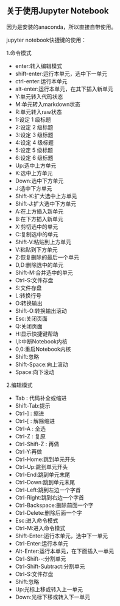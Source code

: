 ## 关于使用Jupyter Notebook
因为是安装的anaconda，所以直接自带使用。

jupyter notebook快捷键的使用：

1.命令模式

- enter:转入编辑模式
- shift-enter:运行本单元，选中下一单元
- ctrl-enter:运行本单元
- alt-enter:运行本单元，在其下插入新单元
- Y:单元转入代码状态
- M:单元转入markdown状态
- R:单元转入raw状态
- 1:设定 1 级标题
- 2:设定 2 级标题
- 3:设定 3 级标题
- 4:设定 4 级标题
- 5:设定 5 级标题
- 6:设定 6 级标题
- Up:选中上方单元
- K:选中上方单元
- Down:选中下方单元
- J:选中下方单元
- Shift-K:扩大选中上方单元
- Shift-J:扩大选中下方单元
- A:在上方插入新单元
- B:在下方插入新单元
- X:剪切选中的单元
- C:复制选中的单元
- Shift-V:粘贴到上方单元
- V:粘贴到下方单元
- Z:恢复删除的最后一个单元
- D,D:删除选中的单元
- Shift-M:合并选中的单元
- Ctrl-S:文件存盘
- S:文件存盘
- L:转换行号
- O:转换输出
- Shift-O:转换输出滚动
- Esc:关闭页面
- Q:关闭页面
- H:显示快捷键帮助
- I,I:中断Notebook内核
- 0,0:重启Notebook内核
- Shift:忽略
- Shift-Space:向上滚动
- Space:向下滚动

2.编辑模式

- Tab : 代码补全或缩进
- Shift-Tab:提示
- Ctrl-] : 缩进
- Ctrl-[ : 解除缩进
- Ctrl-A : 全选
- Ctrl-Z : 复原
- Ctrl-Shift-Z : 再做
- Ctrl-Y:再做
- Ctrl-Home:跳到单元开头
- Ctrl-Up:跳到单元开头
- Ctrl-End:跳到单元末尾
- Ctrl-Down:跳到单元末尾
- Ctrl-Left:跳到左边一个字首
- Ctrl-Right:跳到右边一个字首
- Ctrl-Backspace:删除前面一个字
- Ctrl-Delete:删除后面一个字
- Esc:进入命令模式
- Ctrl-M:进入命令模式
- Shift-Enter:运行本单元，选中下一单元
- Ctrl-Enter:运行本单元
- Alt-Enter:运行本单元，在下面插入一单元
- Ctrl-Shift--:分割单元
- Ctrl-Shift-Subtract:分割单元
- Ctrl-S:文件存盘
- Shift:忽略
- Up:光标上移或转入上一单元
- Down:光标下移或转入下一单元